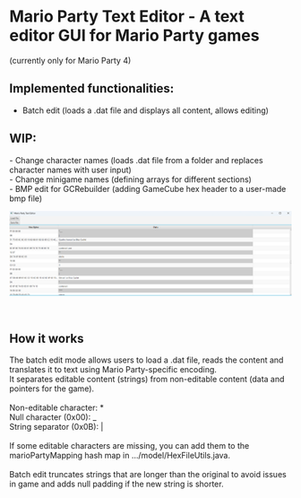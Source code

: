 <h1>Mario Party Text Editor - A text editor GUI for Mario Party games</h1>
(currently only for Mario Party 4)

<h2>Implemented functionalities:</h2>

- Batch edit (loads a .dat file and displays all content, allows editing)

<h2>WIP:</h2>
- Change character names (loads .dat file from a folder and replaces character names with user input)<br>
- Change minigame names (defining arrays for different sections)<br>
- BMP edit for GCRebuilder (adding GameCube hex header to a user-made bmp file)<br>

![App screenshot](/src/main/resources/mpeditor_screenshot.png?raw=true "App screenshot")

<br>
<h2>How it works</h2>
The batch edit mode allows users to load a .dat file, reads the content and translates it to text using Mario Party-specific encoding.<br>
It separates editable content (strings) from non-editable content (data and pointers for the game).<br>
<br>
Non-editable character: *<br>
Null character (0x00): _<br>
String separator (0x0B): |<br>
<br>
If some editable characters are missing, you can add them to the marioPartyMapping hash map in …/model/HexFileUtils.java.<br>
<br>
Batch edit truncates strings that are longer than the original to avoid issues in game and adds null padding if the new string is shorter.<br>
